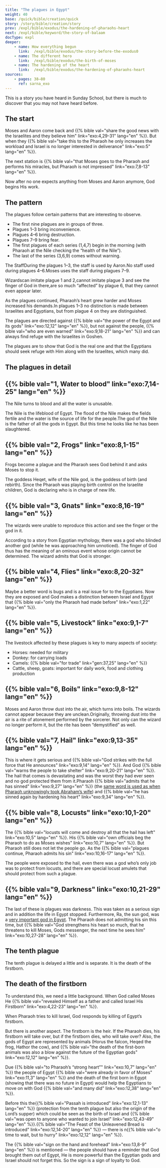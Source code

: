 ```yaml
---
title: "The plagues in Egypt"
weight: 40
base: /quick/bible/creation/quick
story: /story/bible/creation/story
prev: /expl/bible/exodus/the-hardening-of-pharaohs-heart
next: /expl/bible/keyword/the-story-of-balaam
docType: expl
deeper:
    - name: How everything begun
      link:  /expl/bible/exodus/the-story-before-the-exodus0
    - name: The different hero
      link:  /expl/bible/exodus/the-birth-of-moses
    - name: The hardening of the heart
      link:  /expl/bible/exodus/the-hardening-of-pharaohs-heart
sources:
    - pages: 38–80
      ref: sarna_exo
---
```


This is a story you have heard in Sunday School, but there is much to discover that you may not have heard before.

## The start

<a name="dfee"></a>
Moses and Aaron come back and {{% bible val="share the good news with the Israelites and they believe him" link="exo:4,29-31" lang="en" %}}. But when they {{% bible val="take this to the Pharaoh he only increases the workload and Israel is no longer interested in deliverance" link="exo:5" lang="en" %}}.

The next station is {{% bible val="that Moses goes to the Pharaoh and performs his miracles, but Pharaoh is not impressed" link="exo:7,8-13" lang="en" %}}.

Now after no one expects anything from Moses and Aaron anymore, God begins His work.

## The pattern

<a name="e181"></a>
The plagues follow certain patterns that are interesting to observe.

- The first nine plagues are in groups of three.
- Plagues 1–3 bring inconvenience.
- Plagues 4–6 bring destruction.
- Plagues 7–9 bring fear.
- The first plagues of each series (1,4,7) begin in the morning (with Pharaoh at the Nile checking the “health of the Nile”).
- The last of the series (3,6,9) comes without warning.

The StaffDuring the plagues 1–3, the staff is used by Aaron.No staff used during plagues 4–6.Moses uses the staff during plagues 7–9.

Wizardscan imitate plague 1 and 2,cannot imitate plague 3 and see the finger of God in there,are so much “affected” by plague 6, that they cannot even appear later.

As the plagues continued, Pharaoh’s heart grew harder and Moses increased his demands.In plagues 1–3 no distinction is made between Israelites and Egyptians, but from plague 4 on they are distinguished.

The plagues are directed against {{% bible val="the power of the Egypt and its gods" link="exo:12,12" lang="en" %}}, but not against the people, {{% bible val="who are even warned" link="exo:9,18-21" lang="en" %}} and can always find refuge with the Israelites in Goshen.

The plagues are to show that God is the real one and that the Egyptians should seek refuge with Him along with the Israelites, which many did.

## The plagues in detail

## {{% bible val="1, Water to blood" link="exo:7,14-25" lang="en" %}}

The Nile turns to blood and all the water is unusable.

The Nile is the lifeblood of Egypt. The flood of the Nile makes the fields fertile and the water is the source of life for the people.The god of the Nile is the father of all the gods in Egypt. But this time he looks like he has been slaughtered.

## {{% bible val="2, Frogs" link="exo:8,1-15" lang="en" %}}

Frogs become a plague and the Pharaoh sees God behind it and asks Moses to stop it.

The goddess Heqet, wife of the Nile god, is the goddess of birth (and rebirth). Since the Pharaoh was playing birth control on the Israelite children, God is declaring who is in charge of new life.

## {{% bible val="3, Gnats" link="exo:8,16-19" lang="en" %}}

The wizards were unable to reproduce this action and see the finger or the god in it.

According to a story from Egyptian mythology, there was a god who blinded another god (while he was approaching him unnoticed). The finger of God thus has the meaning of an ominous event whose origin cannot be determined. The wizard admits that God is stronger.

## {{% bible val="4, Flies" link="exo:8,20-32" lang="en" %}}

Maybe a better word is bugs and is a real issue for to the Egyptians. Now they are exposed and God makes a distinction between Israel and Egypt that {{% bible val="only the Pharaoh had made before" link="exo:1,22" lang="en" %}}.

## {{% bible val="5, Livestock" link="exo:9,1-7" lang="en" %}}

The livestock affected by these plagues is key to many aspects of society:
- Horses: needed for military
- Donkey: for carrying loads
- Camels: {{% bible val="for trade" link="gen:37,25" lang="en" %}}
- Cattle, sheep, goats: important for daily work, food and clothing production

## {{% bible val="6, Boils" link="exo:9,8-12" lang="en" %}}

Moses and Aaron throw dust into the air, which turns into boils. The wizards cannot appear because they are unclean.Originally, throwing dust into the air is a rite of atonement performed by the sorcerer. Not only can the wizard no longer perform it, but the rite has been “demystified” as well.

## {{% bible val="7, Hail" link="exo:9,13-35" lang="en" %}}

This is where it gets serious and {{% bible val="God strikes with the full force that He announces" link="exo:9,14" lang="en" %}}. And God {{% bible val="warns the people to take shelter" link="exo:9,20-21" lang="en" %}}. The hail that comes is devastating and was the worst they had ever seen and no god protected them from it.Pharaoh {{% bible val="admits that he has sinned" link="exo:9,27" lang="en" %}} (the [same word is used as when Pharaoh unknowingly took Abraham’s wife](https://biblehub.com/hebrew/2398.htm)) and {{% bible val="he has sinned again by hardening his heart" link="exo:9,34" lang="en" %}}.

## {{% bible val="8, Locusts" link="exo:10,1-20" lang="en" %}}

The {{% bible val="locusts will come and destroy all that the hail has left" link="exo:10,5" lang="en" %}}. His {{% bible val="own officials beg the Pharaoh to do as Moses wishes" link="exo:10,7" lang="en" %}}. But Pharaoh still does not let the people go. As the {{% bible val="plagues continue, Pharaoh admits his sin" link="exo:10,16-17" lang="en" %}}.

The people were exposed to the hail, even there was a god who’s only job was to protect from locusts, and there are special locust amulets that should protect from such a plague.
## {{% bible val="9, Darkness" link="exo:10,21-29" lang="en" %}}

The last of these is plagues was darkness. This was taken as a serious sign and in addition the life in Egypt stopped. Furthermore, Ra, the sun god, was a [very important god in Egypt](https://en.wikipedia.org/wiki/Ra#Worship). The Pharaoh does not admitting his sin this time, but {{% bible val="God strengthens his heart so much, that he threatens to kill Moses, Gods messenger, the next time he sees him" link="exo:10,27-28" lang="en" %}}.

## The tenth plague

The tenth plague is delayed a little and is separate. It is the death of the firstborn.

## The death of the firstborn

To understand this, we need a little background. When God called Moses He {{% bible val="revealed Himself as a father and called Israel His Firstborn" link="exo:4,22-23" lang="en" %}}.

When Pharaoh tries to kill Israel, God responds by killing of Egypt’s firstborn.

But there is another aspect. The firstborn is the heir. If the Pharaoh dies, his firstborn will take over, but if the firstborn dies, who will take over? Also, the gods of Egypt are represented by animals (Horus the falcon, Heqed the frog, Hathor the cow), and {{% bible val="the death of the first-born animals was also a blow against the future of the Egyptian gods" link="exo:12,12" lang="en" %}}.

Due {{% bible val="to Pharaoh’s “strong heart”" link="exo:10,7" lang="en" %}} the people of Egypt {{% bible val="were already in favor of Moses" link="exo:11,3" lang="en" %}} and the death of the first born in Egypt (showing that there was no future in Egypt) would help the Egyptians to move on with God {{% bible val="and many did" link="exo:12,38" lang="en" %}}.

Before this the{{% bible val="Passah is introduced" link="exo:12,1-13" lang="en" %}} (protection from the tenth plague but also the origin of the Lord’s supper) which could be seen as the birth of Israel and {{% bible val="was open to anyone who wanted to join Israel" link="exo:12,43-49" lang="en" %}}.{{% bible val="The Feast of the Unleavened Bread is introduced" link="exo:12,14-20" lang="en" %}} — there is n{{% bible val="o time to wait, but to hurry" link="exo:12,12" lang="en" %}}.

The {{% bible val="sign on the hand and forehead" link="exo:13,8-9" lang="en" %}} is mentioned — the people should have a reminder that God brought them out of Egypt, He is more powerful than the Egyptian gods and Israel should not forget this. So the sign is a sign of loyalty to God.
